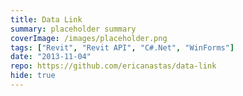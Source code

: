 ```yaml
---
title: Data Link
summary: placeholder summary
coverImage: /images/placeholder.png
tags: ["Revit", "Revit API", "C#.Net", "WinForms"]
date: "2013-11-04"
repo: https://github.com/ericanastas/data-link
hide: true
---
```

